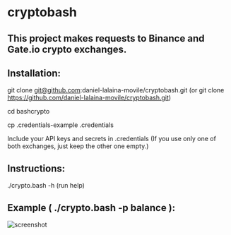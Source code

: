 # cryptobash

## This project makes requests to Binance and Gate.io crypto exchanges.

## Installation:

git clone git@github.com:daniel-lalaina-movile/cryptobash.git  (or git clone https://github.com/daniel-lalaina-movile/cryptobash.git)

cd bashcrypto

cp .credentials-example .credentials

Include your API keys and secrets in .credentials (If you use only one of both exchanges, just keep the other one empty.)

## Instructions:

./crypto.bash -h   (run help)

## Example ( ./crypto.bash -p balance ):
![screenshot](https://user-images.githubusercontent.com/1348148/131236986-61bb4f9c-fd60-4f31-be14-7145a7d4a53a.gif)
